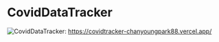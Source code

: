 # CovidDataTracker

![CovidDataTracker](./Covid-Data-Tracker.gif): https://covidtracker-chanyoungpark88.vercel.app/
